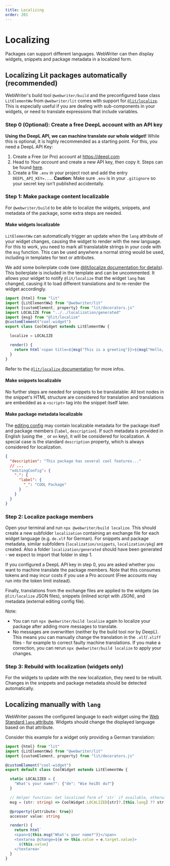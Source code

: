```yaml
---
title: Localizing
order: 201
---
```


# Localizing

Packages can support different languages. WebWriter can then display widgets, snippets and package metadata in a localized form.

## Localizing Lit packages automatically (recommended)
WebWriter's build tool `@webwriter/build` and the preconfigured base class `LitElementWw` from `@webwriter/lit` comes with support for [`@lit/localize`](https://lit.dev/docs/localization/overview/). This is especially useful if you are dealing with sub-components in your widgets, or need to translate expressions that include variables.

### Step 0 (Optional): Create a free DeepL account with an API key
**Using the DeepL API, we can machine translate our whole widget!** While this is optional, it is highly recommended as a starting point. For this, you need a DeepL API Key:
1. Create a Free (or Pro) account at https://deepl.com
2. Head to *Your account* and create a new API key, then copy it. Steps can be found [here](https://support.deepl.com/hc/en-us/articles/360020695820-API-Key-for-DeepL-s-API).
3. Create a file `.env` in your project root and add the entry `DEEPL_API_KEY=...`. **Caution**: Make sure `.env` is in your `.gitignore` so your secret key isn't published accidentally.


### Step 1: Make package content localizable
For `@webwriter/build` to be able to localize the widgets, snippets, and metadata of the package, some extra steps are needed.

#### Make widgets localizable
`LitElementWw` can automatically trigger an update when the `lang` attribute of your widget changes, causing the widget to render with the new language. For this to work, you need to mark all translatable strings in your code with the `msg` function. This can be used anywhere a normal string would be used, including in templates for text or attributes.

We add some boilerplate code (see [@lit/localize documentation for details](https://lit.dev/docs/localization/runtime-mode/#configuring-runtime-mode)). This boilerplate is included in the template and can be uncommented. It allows your widget to notify `@lit/localize` that the widget `lang` has changed, causing it to load different translations and to re-render the widget accordingly.
```ts
import {html} from "lit"
import {LitElementWw} from "@webwriter/lit"
import {customElement, property} from "lit/decorators.js"
import LOCALIZE from "../../localization/generated"
import {msg} from "@lit/localize"
@customElement("cool-widget")
export class CoolWidget extends LitElementWw {

  localize = LOCALIZE

  render() {
    return html`<span title=${msg("This is a greeting")}>${msg("Hello, world!")}</span>`
  }
}
```

Refer to the [`@lit/localize` documentation](https://lit.dev/docs/localization/overview/) for more infos.

#### Make snippets localizable
No further steps are needed for snippets to be translatable: All text nodes in the snippet's HTML structure are considered for translation and translations are embedded as a `<script>` tag into the snippet itself later.

#### Make package metadata localizable
The [editing config](docs/packages/configuring) may contain localizable metadata for the package itself and package members (`label`, `description`). If such metadata is provided in English (using the `_` or `en` key), it will be considered for localization. A special case is the standard `description` property, which is always considered for localization.

```json
{
  "description": "This package has several cool features..."
  // ...
  "editingConfig": {
    ".": {
      "label": {
        "_": "COOL Package"
      }
    }
  }
}
```

### Step 2: Localize package members
Open your terminal and run `npx @webwriter/build localize`. This should create a new subfolder `localization` containing an exchange file for each widget language (e.g. `de.xlf` for German). For snippets and package metadata, similar subfolders (`localization/snippets`, `localization/pkg`) are created. Also a folder `localization/generated` should have been generated - we expect to import that folder in step 1. 

If you configured a DeepL API key in step 0, you are asked whether you want to machine translate the package members. Note that this consumes tokens and may incur costs if you use a Pro account (Free accounts may run into the token limit instead).

Finally, translations from the exchange files are applied to the widgets (as `@lit/localize` JSON files), snippets (inlined script with JSON), and metadata (external editing config file).

Note:
- You can run `npx @webwriter/build localize` again to localize your package after adding more messages to translate.
- No messages are overwritten (neither by the build tool nor by DeepL). This means you can manually change the translation in the `.xlf`/`.xliff` files - for example to correct faulty machine translations. If you make a correction, you can rerun `npx @webwriter/build localize` to apply your changes.

### Step 3: Rebuild with localization (widgets only)
For the widgets to update with the new localization, they need to be rebuilt. Changes in the snippets and package metadata should be detected automatically.

## Localizing manually with `lang`
WebWriter passes the configured language to each widget using the [Web Standard `lang` attribute](https://developer.mozilla.org/en-US/docs/Web/HTML/Global_attributes/lang). Widgets should change the displayed language based on that attribute.

Consider this example for a widget only providing a German translation:
```ts
import {html} from "lit"
import {LitElementWw} from "@webwriter/lit"
import {customElement, property} from "lit/decorators.js"

@customElement("cool-widget")
export default class CoolWidget extends LitElementWw {

  static LOCALIZED = {
    "What's your name?": {"de": "Wie heißt du?"}
  }

  // Helper function: Get localized form of `str` if available, otherwise fall back to `str`
  msg = (str: string) => CoolWidget.LOCALIZED[str]?.[this.lang] ?? str

  @property({attribute: true})
  accessor value: string

  render() {
    return html`
    <span>${this.msg("What's your name?")}</span>
    <textarea @change=${e => this.value = e.target.value}>
      ${this.value}
    </textarea>`
  }
}
```